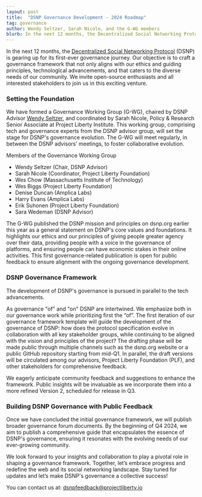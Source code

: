 ```yaml
---
layout: post
title:  "DSNP Governance Development - 2024 Roadmap"
tag: governance
author: Wendy Seltzer, Sarah Nicole, and the G-WG members
blurb: In the next 12 months, the Decentralized Social Networking Protocol (DSNP) is gearing up for its first-ever governance journey. Our objective is to craft a governance framework that not only aligns with our ethics and guiding principles, technological advancements, and that caters to the diverse needs of our community. We invite open-source enthusiasts and all interested stakeholders to join us in this exciting venture.
--- 
```


In the next 12 months, the [Decentralized Social Networking Protocol](https://dsnp.org/) (DSNP) is gearing up for its first-ever governance journey. Our objective is to craft a governance framework that not only aligns with our ethics and guiding principles, technological advancements, and that caters to the diverse needs of our community. We invite open-source enthusiasts and all interested stakeholders to join us in this exciting venture.


### Setting the Foundation 

We have formed a Governance Working Group (G-WG), chaired by DSNP Advisor [Wendy Seltzer](https://dsnp.org/blog/2023/08/29/unbundling-the-social-media-stack.html), and coordinated by Sarah Nicole, Policy & Research Senior Associate at Project Liberty Institute. This working group, comprising tech and governance experts from the DSNP advisor group, will set the stage for DSNP's governance evolution. The G-WG will meet regularly, in between the DSNP advisors’ meetings, to foster collaborative evolution.

Members of the Governance Working Group



* Wendy Seltzer (Chair, DSNP Advisor)
* Sarah Nicole (Coordinator, Project Liberty Foundation)
* Wes Chow (Massachusetts Institute of Technology)
* Wes Biggs (Project Liberty Foundation)
* Denise Duncan (Amplica Labs)
* Harry Evans (Amplica Labs)
* Erik Suhonen (Project Liberty Foundation)
* Sara Wedeman (DSNP Advisor)

The G-WG published the DSNP mission and principles on dsnp.org earlier this year as a general statement on DSNP's core values and foundations. It highlights our ethics and our principles of giving people greater agency over their data, providing people with a voice in the governance of platforms, and ensuring people can have economic stakes in their online activities. This first governance-related publication is open for public feedback to ensure alignment with the ongoing governance development. 


### DSNP Governance Framework

The development of DSNP's governance is pursued in parallel to the tech advancements. 

As governance "of" and "on" DSNP are intertwined. We emphasize both in our governance work while prioritizing first the “of”. The first iteration of our governance framework template will guide the development of the governance of DSNP: how does the protocol specification evolve in collaboration with all key stakeholder groups, while continuing to be aligned with the vision and principles of the project? The drafting phase will be made public through multiple channels such as the dsnp.org website or a public GitHub repository starting from mid-Q1. In parallel, the draft versions will be circulated among our advisors, Project Liberty Foundation (PLF), and other stakeholders for comprehensive feedback. 

We eagerly anticipate community feedback and suggestions to enhance the framework. Public insights will be invaluable as we incorporate them into a more refined Version 2, scheduled for release in Q3.


### Building DSNP Governance with Public Feedback 

Once we have concluded the initial governance framework, we will publish broader governance forum documents. By the beginning of Q4 2024, we aim to publish a comprehensive guide that encapsulates the essence of DSNP's governance, ensuring it resonates with the evolving needs of our ever-growing community.

We look forward to your insights and collaboration to play a pivotal role in shaping a governance framework. Together, let’s embrace progress and redefine the web and its social networking landscape. Stay tuned for updates and let’s make DSNP's governance a collective success!

You can contact us at: dsnpfeedback@projectliberty.io
